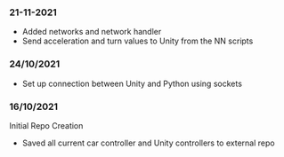 ###

### 21-11-2021
 - Added networks and network handler
 - Send acceleration and turn values to Unity from the NN scripts

### 24/10/2021
 - Set up connection between Unity and Python using sockets


### 16/10/2021

Initial Repo Creation
 - Saved all current car controller and Unity controllers to external repo